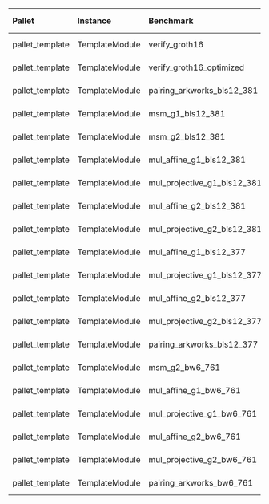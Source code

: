 | Pallet          | Instance       | Benchmark                   | Time results    | Db results      |
| :-------------- | :------------- | :-------------------------- | :-------------- | :-------------- |
| pallet_template | TemplateModule | verify_groth16              | [object Object] | [object Object] |
| pallet_template | TemplateModule | verify_groth16_optimized    | [object Object] | [object Object] |
| pallet_template | TemplateModule | pairing_arkworks_bls12_381  | [object Object] | [object Object] |
| pallet_template | TemplateModule | msm_g1_bls12_381            | [object Object] | [object Object] |
| pallet_template | TemplateModule | msm_g2_bls12_381            | [object Object] | [object Object] |
| pallet_template | TemplateModule | mul_affine_g1_bls12_381     | [object Object] | [object Object] |
| pallet_template | TemplateModule | mul_projective_g1_bls12_381 | [object Object] | [object Object] |
| pallet_template | TemplateModule | mul_affine_g2_bls12_381     | [object Object] | [object Object] |
| pallet_template | TemplateModule | mul_projective_g2_bls12_381 | [object Object] | [object Object] |
| pallet_template | TemplateModule | mul_affine_g1_bls12_377     | [object Object] | [object Object] |
| pallet_template | TemplateModule | mul_projective_g1_bls12_377 | [object Object] | [object Object] |
| pallet_template | TemplateModule | mul_affine_g2_bls12_377     | [object Object] | [object Object] |
| pallet_template | TemplateModule | mul_projective_g2_bls12_377 | [object Object] | [object Object] |
| pallet_template | TemplateModule | pairing_arkworks_bls12_377  | [object Object] | [object Object] |
| pallet_template | TemplateModule | msm_g2_bw6_761              | [object Object] | [object Object] |
| pallet_template | TemplateModule | mul_affine_g1_bw6_761       | [object Object] | [object Object] |
| pallet_template | TemplateModule | mul_projective_g1_bw6_761   | [object Object] | [object Object] |
| pallet_template | TemplateModule | mul_affine_g2_bw6_761       | [object Object] | [object Object] |
| pallet_template | TemplateModule | mul_projective_g2_bw6_761   | [object Object] | [object Object] |
| pallet_template | TemplateModule | pairing_arkworks_bw6_761    | [object Object] | [object Object] |


